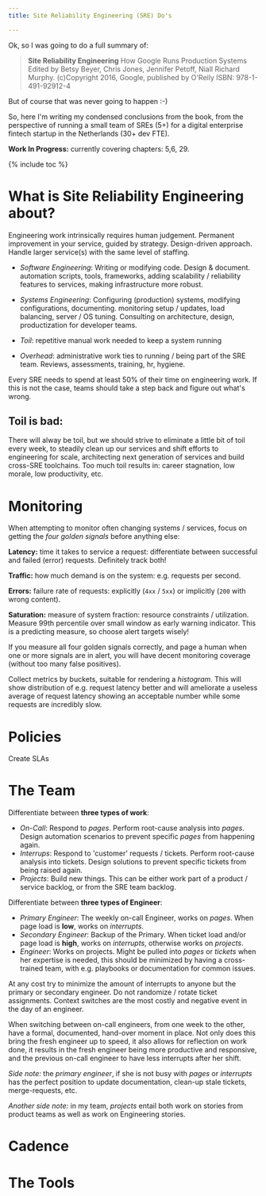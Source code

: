 ```yaml
---
title: Site Reliability Engineering (SRE) Do's

---
```


Ok, so I was going to do a full summary of:

> **Site Reliability Engineering**
> How Google Runs Production Systems
> Edited by Betsy Beyer, Chris Jones, Jennifer Petoff, Niall Richard Murphy.
> (c)Copyright 2016, Google, published by O'Reily
> ISBN: 978-1-491-92912-4

But of course that was never going to happen :-) 

So, here I'm writing my condensed conclusions from the book, from the perspective of running a small team of SREs (5+) for a digital enterprise fintech startup in the Netherlands (30+ dev FTE).

**Work In Progress:** currently covering chapters: 5,6, 29.

{% include toc %}

# What is Site Reliability Engineering about?

Engineering work intrinsically requires human judgement. Permanent improvement in your service, guided by strategy.
Design-driven approach. Handle larger service(s) with the same level of staffing.

* _Software Engineering_: Writing or modifying code. Design & document. automation scripts, tools, frameworks, adding scalability / reliability features to services, making infrastructure more robust.

* _Systems Engineering_: Configuring (production) systems, modifying configurations, documenting. monitoring setup / updates, load balancing, server / OS tuning. Consulting on architecture, design, productization for developer teams.

* _Toil_: repetitive manual work needed to keep a system running

* _Overhead_: administrative work ties to running / being part of the SRE team. Reviews, assessments, training, hr, hygiene.

Every SRE needs to spend at least 50% of their time on engineering work. If this is not the case, teams should take a step back and figure out what's wrong.

## Toil is bad:

There will alway be toil, but we should strive to eliminate a little bit of toil every week, to steadily clean up our services and shift efforts to engineering for scale, architecting next generation of services and build cross-SRE toolchains. Too much toil results in: career stagnation, low morale, low productivity, etc.

# Monitoring

When attempting to monitor often changing systems / services, focus on getting the _four golden signals_ before anything else:

**Latency:** time it takes to service a request: differentiate between successful and failed (error) requests. Definitely track both!

**Traffic:** how much demand is on the system: e.g. requests per second.

**Errors:** failure rate of requests: explicitly (`4xx` / `5xx`) or implicitly (`200` with wrong content).

**Saturation:** measure of system fraction: resource constraints / utilization. Measure 99th percentile over small window as early warning indicator. This is a predicting measure, so choose alert targets wisely!

If you measure all four golden signals correctly, and page a human when one or more signals are in alert, you will have decent monitoring coverage (without too many false positives).

Collect metrics by buckets, suitable for rendering a _histogram_. This will show distribution of e.g. request latency better and will ameliorate a useless average of request latency showing an acceptable number while some requests are incredibly slow.


# Policies

Create SLAs 



# The Team
Differentiate between **three types of work**:

* _On-Call_: Respond to _pages_. Perform root-cause analysis into _pages_. Design automation scenarios to prevent specific _pages_ from happening again.
* _Interrups_: Respond to 'customer' requests / tickets. Perform root-cause analysis into tickets. Design solutions to prevent specific tickets from being raised again.
* _Projects_: Build new things. This can be either work part of a product / service backlog, or from the SRE team backlog.

Differentiate between **three types of Engineer**:

* _Primary Engineer_: The weekly on-call Engineer, works on _pages_. When page load is **low**, works on _interrupts_.
* _Secondary Engineer_: Backup of the Primary. When ticket load and/or page load is **high**, works on _interrupts_, otherwise works on _projects_.
* _Engineer_: Works on projects. Might be pulled into _pages_ or _tickets_ when her expertise is needed, this should be minimized by having a cross-trained team, with e.g. playbooks or documentation for common issues.

At any cost try to minimize the amount of interrupts to anyone but the primary or secondary engineer. Do not randomize / rotate ticket assignments. Context switches are the most costly and negative event in the day of an engineer.

When switching between on-call engineers, from one week to the other, have a formal, documented, hand-over moment in place. Not only does this bring the fresh engineer up to speed, it also allows for reflection on work done, it results in the fresh engineer being more productive and responsive, and the previous on-call engineer to have less interrupts after her shift.

_Side note:_ the _primary engineer_, if she is not busy with _pages_ or _interrupts_ has the perfect position to update documentation, clean-up stale tickets, merge-requests, etc.

_Another side note:_ in my team, _projects_ entail both work on stories from product teams as well as work on Engineering stories.


# Cadence



# The Tools

